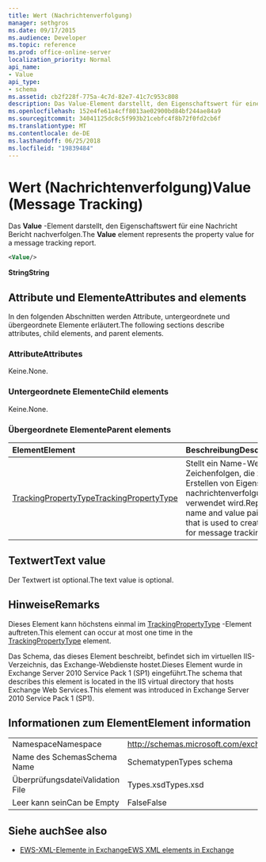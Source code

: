```yaml
---
title: Wert (Nachrichtenverfolgung)
manager: sethgros
ms.date: 09/17/2015
ms.audience: Developer
ms.topic: reference
ms.prod: office-online-server
localization_priority: Normal
api_name:
- Value
api_type:
- schema
ms.assetid: cb2f228f-775a-4c7d-82e7-41c7c953c808
description: Das Value-Element darstellt, den Eigenschaftswert für eine Nachricht Bericht nachverfolgen.
ms.openlocfilehash: 152e4fe61a4cff8013ae02900bd84bf244ae84a9
ms.sourcegitcommit: 34041125dc8c5f993b21cebfc4f8b72f0fd2cb6f
ms.translationtype: MT
ms.contentlocale: de-DE
ms.lasthandoff: 06/25/2018
ms.locfileid: "19839484"
---
```

# <a name="value-message-tracking"></a><span data-ttu-id="a57f6-103">Wert (Nachrichtenverfolgung)</span><span class="sxs-lookup"><span data-stu-id="a57f6-103">Value (Message Tracking)</span></span>

<span data-ttu-id="a57f6-104">Das **Value** -Element darstellt, den Eigenschaftswert für eine Nachricht Bericht nachverfolgen.</span><span class="sxs-lookup"><span data-stu-id="a57f6-104">The **Value** element represents the property value for a message tracking report.</span></span> 
  
```xml
<Value/>
```

<span data-ttu-id="a57f6-105">**String**</span><span class="sxs-lookup"><span data-stu-id="a57f6-105">**String**</span></span>

## <a name="attributes-and-elements"></a><span data-ttu-id="a57f6-106">Attribute und Elemente</span><span class="sxs-lookup"><span data-stu-id="a57f6-106">Attributes and elements</span></span>

<span data-ttu-id="a57f6-107">In den folgenden Abschnitten werden Attribute, untergeordnete und übergeordnete Elemente erläutert.</span><span class="sxs-lookup"><span data-stu-id="a57f6-107">The following sections describe attributes, child elements, and parent elements.</span></span>
  
### <a name="attributes"></a><span data-ttu-id="a57f6-108">Attribute</span><span class="sxs-lookup"><span data-stu-id="a57f6-108">Attributes</span></span>

<span data-ttu-id="a57f6-109">Keine.</span><span class="sxs-lookup"><span data-stu-id="a57f6-109">None.</span></span>
  
### <a name="child-elements"></a><span data-ttu-id="a57f6-110">Untergeordnete Elemente</span><span class="sxs-lookup"><span data-stu-id="a57f6-110">Child elements</span></span>

<span data-ttu-id="a57f6-111">Keine.</span><span class="sxs-lookup"><span data-stu-id="a57f6-111">None.</span></span>
  
### <a name="parent-elements"></a><span data-ttu-id="a57f6-112">Übergeordnete Elemente</span><span class="sxs-lookup"><span data-stu-id="a57f6-112">Parent elements</span></span>

|<span data-ttu-id="a57f6-113">**Element**</span><span class="sxs-lookup"><span data-stu-id="a57f6-113">**Element**</span></span>|<span data-ttu-id="a57f6-114">**Beschreibung**</span><span class="sxs-lookup"><span data-stu-id="a57f6-114">**Description**</span></span>|
|:-----|:-----|
|[<span data-ttu-id="a57f6-115">TrackingPropertyType</span><span class="sxs-lookup"><span data-stu-id="a57f6-115">TrackingPropertyType</span></span>](trackingpropertytype.md) <br/> |<span data-ttu-id="a57f6-116">Stellt ein Name-Wert-Paar von Zeichenfolgen, die zum Erstellen von Eigenschaften für nachrichtenverfolgungsberichte verwendet wird.</span><span class="sxs-lookup"><span data-stu-id="a57f6-116">Represents a name and value pair of strings that is used to create properties for message tracking reports.</span></span>  <br/> |
   
## <a name="text-value"></a><span data-ttu-id="a57f6-117">Textwert</span><span class="sxs-lookup"><span data-stu-id="a57f6-117">Text value</span></span>

<span data-ttu-id="a57f6-118">Der Textwert ist optional.</span><span class="sxs-lookup"><span data-stu-id="a57f6-118">The text value is optional.</span></span>
  
## <a name="remarks"></a><span data-ttu-id="a57f6-119">Hinweise</span><span class="sxs-lookup"><span data-stu-id="a57f6-119">Remarks</span></span>

<span data-ttu-id="a57f6-120">Dieses Element kann höchstens einmal im [TrackingPropertyType](trackingpropertytype.md) -Element auftreten.</span><span class="sxs-lookup"><span data-stu-id="a57f6-120">This element can occur at most one time in the [TrackingPropertyType](trackingpropertytype.md) element.</span></span> 
  
<span data-ttu-id="a57f6-121">Das Schema, das dieses Element beschreibt, befindet sich im virtuellen IIS-Verzeichnis, das Exchange-Webdienste hostet.Dieses Element wurde in Exchange Server 2010 Service Pack 1 (SP1) eingeführt.</span><span class="sxs-lookup"><span data-stu-id="a57f6-121">The schema that describes this element is located in the IIS virtual directory that hosts Exchange Web Services.This element was introduced in Exchange Server 2010 Service Pack 1 (SP1).</span></span>
  
## <a name="element-information"></a><span data-ttu-id="a57f6-122">Informationen zum Element</span><span class="sxs-lookup"><span data-stu-id="a57f6-122">Element information</span></span>

|||
|:-----|:-----|
|<span data-ttu-id="a57f6-123">Namespace</span><span class="sxs-lookup"><span data-stu-id="a57f6-123">Namespace</span></span>  <br/> |http://schemas.microsoft.com/exchange/services/2006/types  <br/> |
|<span data-ttu-id="a57f6-124">Name des Schemas</span><span class="sxs-lookup"><span data-stu-id="a57f6-124">Schema Name</span></span>  <br/> |<span data-ttu-id="a57f6-125">Schematypen</span><span class="sxs-lookup"><span data-stu-id="a57f6-125">Types schema</span></span>  <br/> |
|<span data-ttu-id="a57f6-126">Überprüfungsdatei</span><span class="sxs-lookup"><span data-stu-id="a57f6-126">Validation File</span></span>  <br/> |<span data-ttu-id="a57f6-127">Types.xsd</span><span class="sxs-lookup"><span data-stu-id="a57f6-127">Types.xsd</span></span>  <br/> |
|<span data-ttu-id="a57f6-128">Leer kann sein</span><span class="sxs-lookup"><span data-stu-id="a57f6-128">Can be Empty</span></span>  <br/> |<span data-ttu-id="a57f6-129">False</span><span class="sxs-lookup"><span data-stu-id="a57f6-129">False</span></span>  <br/> |
   
## <a name="see-also"></a><span data-ttu-id="a57f6-130">Siehe auch</span><span class="sxs-lookup"><span data-stu-id="a57f6-130">See also</span></span>

- [<span data-ttu-id="a57f6-131">EWS-XML-Elemente in Exchange</span><span class="sxs-lookup"><span data-stu-id="a57f6-131">EWS XML elements in Exchange</span></span>](ews-xml-elements-in-exchange.md)

